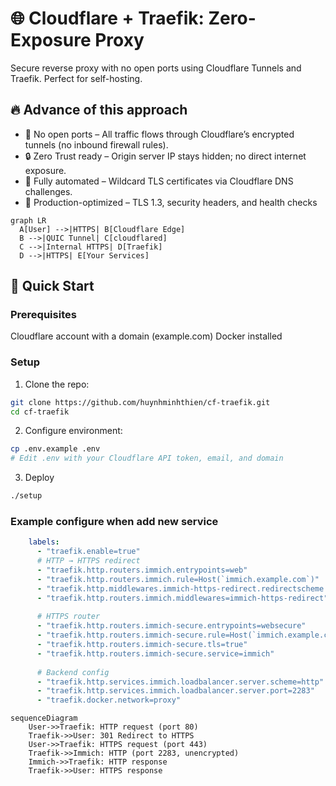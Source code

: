 # 🌐 Cloudflare + Traefik: Zero-Exposure Proxy
Secure reverse proxy with no open ports using Cloudflare Tunnels and Traefik. Perfect for self-hosting.

## 🔥 Advance of this approach

- 🚫 No open ports – All traffic flows through Cloudflare’s encrypted tunnels (no inbound firewall rules).
- 🔒 Zero Trust ready – Origin server IP stays hidden; no direct internet exposure.
- 🤖 Fully automated – Wildcard TLS certificates via Cloudflare DNS challenges.
- 🚀 Production-optimized – TLS 1.3, security headers, and health checks

```mermaid
graph LR  
  A[User] -->|HTTPS| B[Cloudflare Edge]  
  B -->|QUIC Tunnel| C[cloudflared]  
  C -->|Internal HTTPS| D[Traefik]  
  D -->|HTTPS| E[Your Services]  
```

## 🚀 Quick Start

### Prerequisites

Cloudflare account with a domain (example.com)
Docker installed

### Setup
1. Clone the repo:
```bash
git clone https://github.com/huynhminhthien/cf-traefik.git
cd cf-traefik
```

2. Configure environment:
```bash
cp .env.example .env  
# Edit .env with your Cloudflare API token, email, and domain  
```

3. Deploy
```bash
./setup
```

### Example configure when add new service
```yml
    labels:
      - "traefik.enable=true"
      # HTTP → HTTPS redirect
      - "traefik.http.routers.immich.entrypoints=web"
      - "traefik.http.routers.immich.rule=Host(`immich.example.com`)"
      - "traefik.http.middlewares.immich-https-redirect.redirectscheme.scheme=https"
      - "traefik.http.routers.immich.middlewares=immich-https-redirect"
      
      # HTTPS router
      - "traefik.http.routers.immich-secure.entrypoints=websecure"
      - "traefik.http.routers.immich-secure.rule=Host(`immich.example.com`)"
      - "traefik.http.routers.immich-secure.tls=true"
      - "traefik.http.routers.immich-secure.service=immich"
      
      # Backend config 
      - "traefik.http.services.immich.loadbalancer.server.scheme=http"
      - "traefik.http.services.immich.loadbalancer.server.port=2283"
      - "traefik.docker.network=proxy"
```

```mermaid
sequenceDiagram
    User->>Traefik: HTTP request (port 80)
    Traefik->>User: 301 Redirect to HTTPS
    User->>Traefik: HTTPS request (port 443)
    Traefik->>Immich: HTTP (port 2283, unencrypted)
    Immich->>Traefik: HTTP response
    Traefik->>User: HTTPS response
```
